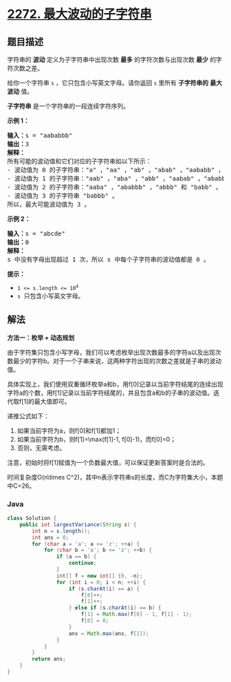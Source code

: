 # [2272. 最大波动的子字符串](https://leetcode.cn/problems/substring-with-largest-variance)

## 题目描述

<p>字符串的 <strong>波动</strong>&nbsp;定义为子字符串中出现次数 <strong>最多</strong>&nbsp;的字符次数与出现次数 <strong>最少</strong>&nbsp;的字符次数之差。</p>

<p>给你一个字符串&nbsp;<code>s</code>&nbsp;，它只包含小写英文字母。请你返回 <code>s</code>&nbsp;里所有 <strong>子字符串的</strong>&nbsp;<strong>最大波动</strong>&nbsp;值。</p>

<p><strong>子字符串</strong> 是一个字符串的一段连续字符序列。</p>

<p><strong>示例 1：</strong></p>

<pre>
<b>输入：</b>s = "aababbb"
<b>输出：</b>3
<strong>解释：</strong>
所有可能的波动值和它们对应的子字符串如以下所示：
- 波动值为 0 的子字符串："a" ，"aa" ，"ab" ，"abab" ，"aababb" ，"ba" ，"b" ，"bb" 和 "bbb" 。
- 波动值为 1 的子字符串："aab" ，"aba" ，"abb" ，"aabab" ，"ababb" ，"aababbb" 和 "bab" 。
- 波动值为 2 的子字符串："aaba" ，"ababbb" ，"abbb" 和 "babb" 。
- 波动值为 3 的子字符串 "babbb" 。
所以，最大可能波动值为 3 。
</pre>

<p><strong>示例 2：</strong></p>

<pre>
<b>输入：</b>s = "abcde"
<b>输出：</b>0
<strong>解释：</strong>
s 中没有字母出现超过 1 次，所以 s 中每个子字符串的波动值都是 0 。
</pre>

<p><strong>提示：</strong></p>

<ul>
	<li><code>1 &lt;= s.length &lt;= 10<sup>4</sup></code></li>
	<li><code>s</code>&nbsp; 只包含小写英文字母。</li>
</ul>

## 解法

**方法一：枚举 + 动态规划**

由于字符集只包含小写字母，我们可以考虑枚举出现次数最多的字符a以及出现次数最少的字符b。对于一个子串来说，这两种字符出现的次数之差就是子串的波动值。

具体实现上，我们使用双重循环枚举a和b，用f[0]记录以当前字符结尾的连续出现字符a的个数，用f[1]记录以当前字符结尾的，并且包含a和b的子串的波动值。迭代取f[1]的最大值即可。

递推公式如下：

1. 如果当前字符为a，则f[0]和f[1]都加1；
1. 如果当前字符为b，则f[1]=\max(f[1]-1, f[0]-1)，而f[0]=0；
1. 否则，无需考虑。

注意，初始时将f[1]赋值为一个负数最大值，可以保证更新答案时是合法的。

时间复杂度O(n\times C^2)，其中n表示字符串s的长度，而C为字符集大小，本题中C=26。

### **Java**

```java
class Solution {
    public int largestVariance(String s) {
        int n = s.length();
        int ans = 0;
        for (char a = 'a'; a <= 'z'; ++a) {
            for (char b = 'a'; b <= 'z'; ++b) {
                if (a == b) {
                    continue;
                }
                int[] f = new int[] {0, -n};
                for (int i = 0; i < n; ++i) {
                    if (s.charAt(i) == a) {
                        f[0]++;
                        f[1]++;
                    } else if (s.charAt(i) == b) {
                        f[1] = Math.max(f[0] - 1, f[1] - 1);
                        f[0] = 0;
                    }
                    ans = Math.max(ans, f[1]);
                }
            }
        }
        return ans;
    }
}
```
